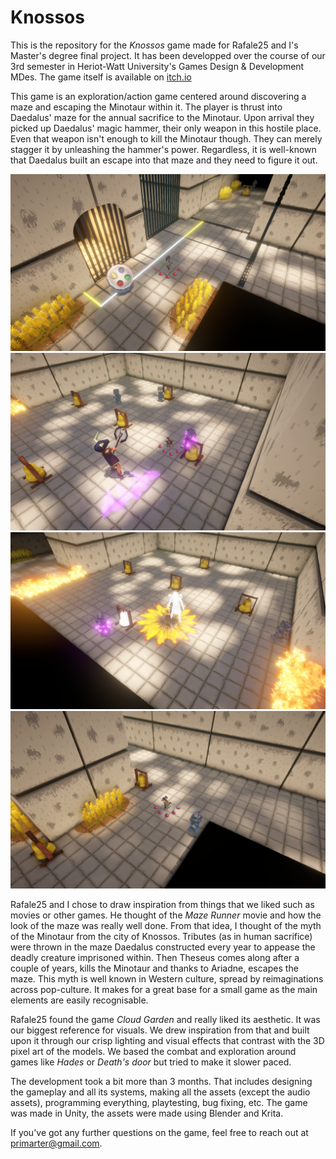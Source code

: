 # Knossos

This is the repository for the *Knossos* game made for Rafale25 and I's Master's degree final project. It has been developped over the course of our 3rd semester in Heriot-Watt University's Games Design & Development MDes. The game itself is available on [itch.io](https://primarter.itch.io/knossos)

This game is an exploration/action game centered around discovering a maze and escaping the Minotaur within it. The player is thrust into Daedalus' maze for the annual sacrifice to the Minotaur. Upon arrival they picked up Daedalus' magic hammer, their only weapon in this hostile place. Even that weapon isn't enough to kill the Minotaur though. They can merely stagger it by unleashing the hammer's power. Regardless, it is well-known that Daedalus built an escape into that maze and they need to figure it out.

![Game Screenshots](img/ScreenshotStartingZone.png)
![Game Screenshots](img/ScreenshotFirstBigFightMinotaur.png)
![Game Screenshots](img/ScreenshotVFX.png)
![Game Screenshots](img/ScreenshotMaze.png)

Rafale25 and I chose to draw inspiration from things that we liked such as movies or other games. He thought of the *Maze Runner* movie and how the look of the maze was really well done. From that idea, I thought of the myth of the Minotaur from the city of Knossos. Tributes (as in human sacrifice) were thrown in the maze Daedalus constructed every year to appease the deadly creature imprisoned within. Then Theseus comes along after a couple of years, kills the Minotaur and thanks to Ariadne, escapes the maze. This myth is well known in Western culture, spread by reimaginations across pop-culture. It makes for a great base for a small game as the main elements are easily recognisable.

Rafale25 found the game *Cloud Garden* and really liked its aesthetic. It was our biggest reference for visuals. We drew inspiration from that and built upon it through our crisp lighting and visual effects that contrast with the 3D pixel art of the models. We based the combat and exploration around games like *Hades* or *Death's door* but tried to make it slower paced.

The development took a bit more than 3 months. That includes designing the gameplay and all its systems, making all the assets (except the audio assets), programming everything, playtesting, bug fixing, etc. The game was made in Unity, the assets were made using Blender and Krita.

If you've got any further questions on the game, feel free to reach out at primarter@gmail.com.

